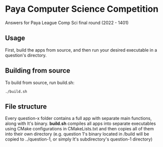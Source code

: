 # Paya Computer Science Competition
Answers for Paya League Comp Sci final round (2022 - 1401)

## Usage
First, build the apps from source, and then run your desired executable in a question's directory.

## Building from source
To build from source, run build.sh:
```
./build.sh
```

## File structure
Every question-x folder contains a full app with separate main functions, along with It's binary. **build.sh** compiles all apps into separate executables using CMake configurations in CMakeLists.txt and then copies all of them into their own directory (e.g. question 1's binary located in /build will be copied to ../question-1, or simply It's subdirectory's question-1 directory)
